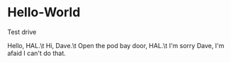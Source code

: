 # Hello-World
Test drive

Hello, HAL.\t
Hi, Dave.\t
Open the pod bay door, HAL.\t
I'm sorry Dave, I'm afaid I can't do that.
